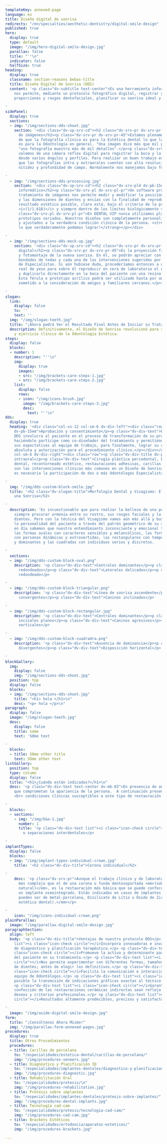 ```yaml
---
templateKey: annexed-page
language: es
title: Diseño digital de sonrisa
redirects: "/en/specialties/aesthetic-dentistry/digital-smile-design"
published: true
hero:
  display: true
  type: default
  image: "/img/hero-digital-smile-design.jpg"
  parallax: false
  title: "''\n"
  indicator: false
  halfSize: true
heading:
  display: true
  classname: section-reasons bebas-title
  title: Diseño Digital de Sonrisa (DDS)
  content: '<p class="dv-subtitle text-center">Es una herramienta informática que
    nos permite, mediante un protocolo fotográfico digital, registrar y estudiar sus
    proporciones y rasgos dentofaciales, planificar su sonrisa ideal y simularla gráficamente.</p>

'
sidePanel:
  display: true
  sections:
  - img: "/img/sections-dds-shoot.jpg"
    section: '<div class="dv-sp-srv-cd"><h2 class="dv-srv-pr dv-srv-pr-45">Captura
      de imágenes</h2><p class="dv-srv-pr dv-srv-pr-45">Estamos plenamente convencidos
      de que la fotografía clínica es para la Estética dental lo que la radiografía
      es para la Odontología en general. "Una imagen dice más que mil palabras" y
      "una fotografía muestra más de mil detalles".</p><p class="dv-srv-pr dv-srv-pr-45">Nos
      valemos de una cámara reflex digital para registrar la boca y la cara del paciente
      desde varios ángulos y perfiles. Para realizar un buen trabajo es indispensable
      que las fotografías intra y extraorales cuenten con alta resolución, buena iluminación,
      nitidez y profundidad de campo. Normalmente nos manejamos bajo formato JPG.</p></div>

'
  - img: "/img/sections-dds-processing.jpg"
    section: '<div class="dv-sp-srv-cd"><h2 class="dv-srv-pl4 dv-pb-15em">Procesamiento
      informático</h2><p class="dv-srv-pl dv-srv-pl-pr">Un software profesional de
      tratamiento de imágenes nos permite medir y modificar la posición, la forma
      y las dimensiones de dientes y encías con la finalidad de reproducir el mejor
      resultado estético posible, claro está, bajo el criterio de la proporción áurea
      <i>(1/1.618)</i> y siempre dentro de los límites biológicamente viables.</p><p
      class="dv-srv-pl dv-srv-pl-pr">En DENTAL VIP nunca utilizamos plantillas ni
      prototipos seriados. Nuestros diseños son completamente personalizados, realistas
      y ajustados a la verdadera condición clínica de la persona. <strong>¡Solo mostramos
      lo que verdaderamente podemos lograr!</strong></p></div>

'
  - img: "/img/sections-dds-mock-up.jpg"
    section: '<div class="dv-sp-srv-cd"><h2 class="dv-srv-pr dv-srv-pr-45">Mock-up
      digital</h2><p class="dv-srv-pr dv-srv-pr-45">Es la proyección final, simulación
      y fotomontaje de la nueva sonrisa. En él, se podrán apreciar con detalle las
      bondades de todas y cada una de las intervenciones sugeridas por nuestro equipo
      de Especialistas. Si aún hubiese duda, procederíamos entonces a obtener un molde
      real de yeso para sobre él reproducir en cera de laboratorio el diseño contemplado
      y duplicarlo directamente en la boca del paciente con una resina acrílica especial.
      Esta férula o prototipo acrílico podrá ser utilizado hasta por una semana y
      sometido a la consideración de amigos y familiares cercanos.</p></div>

'
slogan:
  link:
    display: false
    to: ''
    text: ''
  img: "/img/slogan-teeth.jpg"
  title: "¡Ahora podrá Ver el Resultado Final Antes de Iniciar su Tratamiento!"
  description: Definitivamente, el Diseño de Sonrisa revolucionó para siempre el estudio
    y ejercicio clínico de la Odontología Estética.
steps:
  display: false
  blocks:
  - number: 1
    description: "''\n"
    img:
      display: true
      images:
      - src: "/img/brackets-care-steps-1.jpg"
      - src: "/img/brackets-care-steps-2.jpg"
    list:
      display: false
      rows:
      - icon: "/img/icons-brush.jpg"
        image: "/img/brackets-care-steps-3.jpg"
        desc:
          text: "''\n"
dds:
  display: true
  heading: '<div class="col-xs-12 col-sm-6 dv-div-left"><div class="row"><p class="dv-div-title
    dv-pb-15em">Aprobación y consentimiento</p><p class="dv-div-text">El concepto
    DDS involucra al paciente en el proceso de transformación de su propia sonrisa,
    haciéndole partícipe como co-diseñador del tratamiento y permitiéndole expresar
    sus expectativas al equipo de trabajo, para finalmente, lograr su conformidad
    absoluta y autorización para el procedimiento clínico.</p></div></div> <div class="col-xs-12
    col-sm-6 dv-div-right"><div class="row"><p class="dv-div-title dv-pb-15em">Ejecución
    intraoral</p><p class="dv-div-text">Cirugía plástica periodontal, blanqueamiento
    dental, recontorneado estético, restauraciones adhesivas, carillas y coronas totalcerámicas
    son las intervenciones clínicas más comunes en un Diseño de Sonrisa. Por lo general,
    es necesaria la participación de dos o más Odontólogos Especialistas.</p></div></div>

'
  img: "/img/dds-custom-block-smile.jpg"
  title: '<h2 class="dv-slogan-title">Morfología Dental y Visagismo: El Arte de Personalizar
    una Sonrisa</h2>

'
  description: 'Es incuestionable que para realzar la belleza de una persona debemos
    siempre procurar armonía entre su rostro, sus rasgos faciales y la forma de sus
    dientes. Pero con la técnica del Visagismo vamos aún más allá y buscamos proyectar
    la personalidad del paciente a través del patrón geométrico de su sonrisa. Hoy
    en día sabemos que nuestro entendimiento inconsciente y emocional tiende a asociar
    las formas ovales con caracteres sensibles y melancólicos, las formas triangulares
    con personas dinámicas y extrovertidas, las rectangulares con temperamentos fuertes
    y dominantes y las cuadradas con individuos serios y discretos.

'
  sections:
  - img: "/img/dds-custom-block-oval.png"
    description: '<p class="dv-div-text">Centrales dominantes</p><p class="dv-div-text">Caninos
      redondeados</p><p class="dv-div-text">Laterales delicados</p><p class="dv-div-text">Arco
      redondeado</p>

'
  - img: "/img/dds-custom-block-triangular.png"
    description: '<p class="dv-div-text">Línea de sonrisa ascendente</p><p class="dv-div-text">Ejes
      convergentes</p><p class="dv-div-text">Caninos inclinados</p>

'
  - img: "/img/dds-custom-block-rectangular.jpg"
    description: '<p class="dv-div-text">Centrales dominantes</p><p class="dv-div-text">Bordes
      incisales planos</p><p class="dv-div-text">Caninos agresivos</p><p class="dv-div-text">Ejes
      verticales</p>

'
  - img: "/img/dds-custom-block-cuadradra.png"
    description: '<p class="dv-div-text">Ausencia de dominancia</p><p class="dv-div-text">Ejes
      divergentes</p><p class="dv-div-text">Disposición horizontal</p>

'
blockGallery:
  img:
    display: false
    img: "/img/sections-dds-shoot.jpg"
  position: top
  display: false
  blocks:
  - img: "/img/sections-dds-shoot.jpg"
    title: "<h1> hola </h1>\n"
    desc: "<p> hola </p>\n"
paragraph:
  display: false
  image: "/img/slogan-teeth.jpg"
  desc:
    display: false
    title: some
    text: 'SOme text

'
  blocks:
  - title: SOme other title
    text: SOme other text
listGallery:
  position: top
  type: column
  display: false
  title: "<h1>¿Cuándo están indicadas?</h1>\n"
  desc: '<p class="dv-div-text text-center dv-mb-83">En presencia de anomalías estéticas
    que comprometan la apariencia de la persona.  A continuación presentamos diversas
    <br> condiciones clínicas susceptibles a este tipo de restauración dental:</p>

'
  blocks:
  - sections:
    - img: "/img/b&a-1.jpg"
      number: 1
      title: '<p class="dv-div-text list"><i class="icon-check circle"></i>Diastemas
        o separaciones interdentales</p>

'
implantTypes:
  display: false
  blocks:
  - img: "/img/implant-types-individual-crown.jpg"
    title: '<h2 class="dv-div-title">Corona individual</h2>

'
    desc: '<p class="dv-srv-pr">Aunque el trabajo clínico y de laboratorio es mucho
      más complejo que el de una corona o funda dentosoportada <em>(sobre un diente
      natural)</em>, es la restauración más básica que se puede confeccionar sobre
      un implante oseointegrado. Están indicadas en casos de implantes unitarios y
      pueden ser de metal-porcelana, Disilicato de Litio u Óxido de Zirconio <em>(alta
      estética dental).</em></p>

'
    icon: "/img/icons-individual-crown.png"
plainParallax:
  image: "/img/parallax-digital-smile-design.jpg"
paragraphSection:
  align: left
  body: '<p class="dv-div-title">Ventajas de nuestro protocolo DDS</p> <p class="dv-div-text
    list"><i class="icon-check circle"></i>Incorpora innovadoras e invalorables herramientas
    de diagnóstico y planificación terapéutica.</p> <p class="dv-div-text list"><i
    class="icon-check circle"></i>Promueve la activa y determinante participación
    del paciente en su tratamiento.</p> <p class="dv-div-text list"><i class="icon-check
    circle"></i>Nos permite experimentar con diferentes formas, tamaños y colores
    de dientes; antes de elegir los definitivos.</p> <p class="dv-div-text list"><i
    class="icon-check circle"></i>Facilita la comunicación e interacción entre nuestro
    equipo de Odontólogos.</p> <p class="dv-div-text list"><i class="icon-check circle"></i>Hace
    posible la transmisión de indicaciones gráficas exactas al técnico dental.</p>
    <p class="dv-div-text list"><i class="icon-check circle"></i>Garantiza que la
    confección de las restauraciones cerámicas indirectas sean reflejo fiel de nuestros
    deseos y criterios profesionales.</p> <p class="dv-div-text list"><i class="icon-check
    circle"></i>Resultados altamente predecibles, precisos y satisfactorios.</p>

'
  image: "/img/aside-digital-smile-design.jpg"
form:
  title: "¡Consúltenos Ahora Mismo!"
  img: "/img/parallax-form-annexed-pages.jpg"
procedures:
  display: true
  title: Otros Procedimientos
  procedures:
  - title: Carillas de porcelana
    to: "/especialidades/estetica-dental/carillas-de-porcelana/"
    img: "/img/procedures-veneers.jpg"
  - title: Diagnóstico y Planificación 3D
    to: "/especialidades/implantes-dentales/diagnostico-y-planificacion-3d/"
    img: "/img/procedures-diagnostic.jpg"
  - title: Rehabilitación Oral
    to: "/especialidades/protesis/\n"
    img: "/img/procedures-rehabilitation.jpg"
  - title: Prótesis sobre implantes
    to: "/especialidades/implantes-dentales/protesis-sobre-implantes/"
    img: "/img/procedures-dental-implants.jpg"
  - title: Tecnología cad-cam
    to: "/especialidades/protesis/tecnologia-cad-cam/"
    img: "/img/procedures-cad-cam.jpg"
  - title: Brackets Estéticos
    to: "/especialidades/ortodoncia/aparatos-esteticos/"
    img: "/img/procedures-brackets.jpg"

---
```

